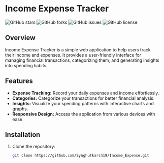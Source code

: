 # Income Expense Tracker

![GitHub stars](https://img.shields.io/github/stars/Synghutkarsh19/Income_Expense?style=flat-square)
![GitHub forks](https://img.shields.io/github/forks/Synghutkarsh19/Income_Expense?style=flat-square)
![GitHub issues](https://img.shields.io/github/issues/Synghutkarsh19/Income_Expense?style=flat-square)
![GitHub license](https://img.shields.io/github/license/Synghutkarsh19/Income_Expense?style=flat-square)

## Overview

Income Expense Tracker is a simple web application to help users track their income and expenses. It provides a user-friendly interface for managing financial transactions, categorizing them, and generating insights into spending habits.

## Features

- **Expense Tracking:** Record your daily expenses and income effortlessly.
- **Categories:** Categorize your transactions for better financial analysis.
- **Insights:** Visualize your spending patterns with interactive charts and graphs.
- **Responsive Design:** Access the application from various devices with ease.

## Installation

1. Clone the repository:

   ```bash
   git clone https://github.com/Synghutkarsh19/Income_Expense.git
